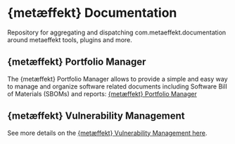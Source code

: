 # {metæffekt} Documentation
Repository for aggregating and dispatching com.metaeffekt.documentation around metaeffekt tools, plugins and more.

## {metæffekt} Portfolio Manager

The {metæffekt} Portfolio Manager allows to provide a simple and easy way to manage and organize software related
documents including Software Bill of Materials (SBOMs) and reports: [{metæffekt} Portfolio Manager](metaeffekt-portfolio-manager/README.md)

## {metæffekt} Vulnerability Management

See more details on the
[{metæffekt} Vulnerability Management here](metaeffekt-vulnerability-management/vulnerability-management.md).
